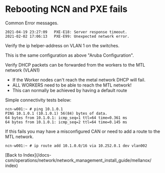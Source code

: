 # Rebooting NCN and PXE fails

Common Error messages.

```
2021-04-19 23:27:09   PXE-E18: Server response timeout.
2021-02-02 17:06:13   PXE-E99: Unexpected network error.
```

Verify the ip helper-address on VLAN 1 on the switches.  

This is the same configuration as above "Aruba Configuration".

Verify DHCP packets can be forwarded from the workers to the MTL network (VLAN1)

* If the Worker nodes can't reach the metal network DHCP will fail.
* ALL WORKERS need to be able to reach the MTL network!
* This can normally be achieved by having a default route 

Simple connectivity tests below:

```
ncn-w001:~ # ping 10.1.0.1
PING 10.1.0.1 (10.1.0.1) 56(84) bytes of data.
64 bytes from 10.1.0.1: icmp_seq=1 ttl=64 time=0.361 ms
64 bytes from 10.1.0.1: icmp_seq=2 ttl=64 time=0.145 ms
```

If this fails you may have a misconfigured CAN or need to add a route to the MTL network.

```
ncn-w001:~ # ip route add 10.1.0.0/16 via 10.252.0.1 dev vlan002
```

[Back to Index](/docs-csm/operations/network/network_management_install_guide/mellanox/
index)